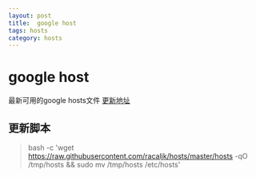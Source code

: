 ```yaml
---
layout: post
title:  google host
tags: hosts
category: hosts
---
```


# google host
最新可用的google hosts文件
[更新地址](https://raw.githubusercontent.com/racaljk/hosts/master/hosts)

## 更新脚本
>bash -c 'wget https://raw.githubusercontent.com/racaljk/hosts/master/hosts -qO /tmp/hosts && sudo mv /tmp/hosts /etc/hosts'